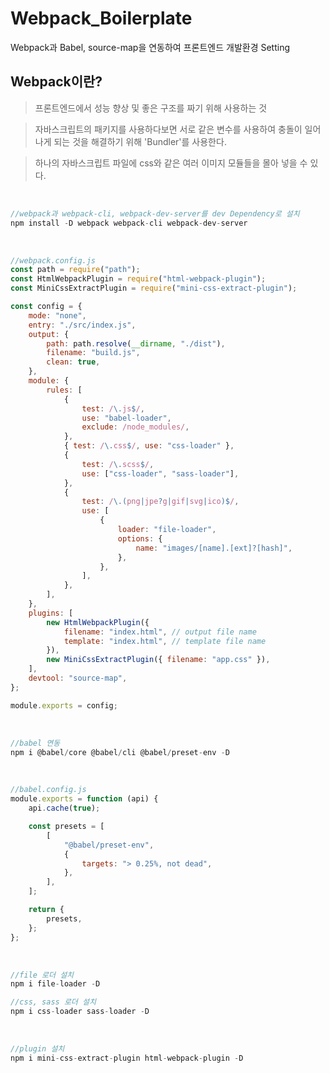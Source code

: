 # Webpack_Boilerplate

Webpack과 Babel, source-map을 연동하여 프론트엔드 개발환경 Setting

## Webpack이란?

> 프론트엔드에서 성능 향상 및 좋은 구조를 짜기 위해 사용하는 것

> 자바스크립트의 패키지를 사용하다보면 서로 같은 변수를 사용하여 충돌이 일어나게 되는 것을 해결하기 위해 'Bundler'를 사용한다.

> 하나의 자바스크립트 파일에 css와 같은 여러 이미지 모듈들을 몰아 넣을 수 있다.

<br>

```jsx
//webpack과 webpack-cli, webpack-dev-server를 dev Dependency로 설치
npm install -D webpack webpack-cli webpack-dev-server
```

<br>

```jsx
//webpack.config.js
const path = require("path");
const HtmlWebpackPlugin = require("html-webpack-plugin");
const MiniCssExtractPlugin = require("mini-css-extract-plugin");

const config = {
    mode: "none",
    entry: "./src/index.js",
    output: {
        path: path.resolve(__dirname, "./dist"),
        filename: "build.js",
        clean: true,
    },
    module: {
        rules: [
            {
                test: /\.js$/,
                use: "babel-loader",
                exclude: /node_modules/,
            },
            { test: /\.css$/, use: "css-loader" },
            {
                test: /\.scss$/,
                use: ["css-loader", "sass-loader"],
            },
            {
                test: /\.(png|jpe?g|gif|svg|ico)$/,
                use: [
                    {
                        loader: "file-loader",
                        options: {
                            name: "images/[name].[ext]?[hash]",
                        },
                    },
                ],
            },
        ],
    },
    plugins: [
        new HtmlWebpackPlugin({
            filename: "index.html", // output file name
            template: "index.html", // template file name
        }),
        new MiniCssExtractPlugin({ filename: "app.css" }),
    ],
    devtool: "source-map",
};

module.exports = config;
```

<br>

```jsx
//babel 연동
npm i @babel/core @babel/cli @babel/preset-env -D
```

<br>

```jsx
//babel.config.js
module.exports = function (api) {
    api.cache(true);

    const presets = [
        [
            "@babel/preset-env",
            {
                targets: "> 0.25%, not dead",
            },
        ],
    ];

    return {
        presets,
    };
};
```

<br>

```jsx
//file 로더 설치
npm i file-loader -D

//css, sass 로더 설치
npm i css-loader sass-loader -D
```

<br>

```jsx
//plugin 설치
npm i mini-css-extract-plugin html-webpack-plugin -D
```
